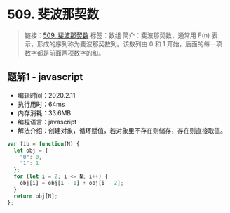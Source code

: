 # 509. 斐波那契数
> 链接：[509. 斐波那契数](https://leetcode-cn.com/problems/fibonacci-number/)
> 标签：数组
> 简介：斐波那契数，通常用 F(n) 表示，形成的序列称为斐波那契数列。该数列由 0 和 1 开始，后面的每一项数字都是前面两项数字的和。

## 题解1 - javascript
- 编辑时间：2020.2.11
- 执行用时：64ms
- 内存消耗：33.6MB
- 编程语言：javascript
- 解法介绍：创建对象，循环赋值，若对象里不存在则储存，存在则直接取值。
```javascript
var fib = function(N) {
  let obj = {
    "0": 0,
    "1": 1
  };
  for (let i = 2; i <= N; i++) {
    obj[i] = obj[i - 1] + obj[i - 2];
  }
  return obj[N];
};
```

